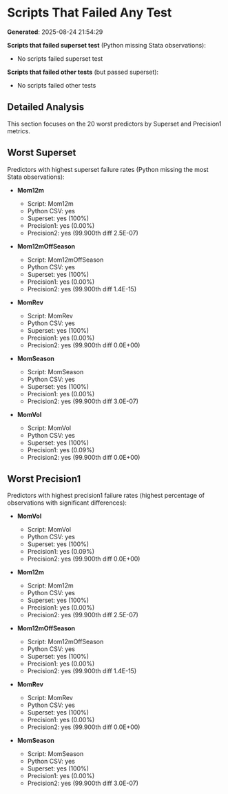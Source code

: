 # Scripts That Failed Any Test

**Generated**: 2025-08-24 21:54:29

**Scripts that failed superset test** (Python missing Stata observations):

- No scripts failed superset test

**Scripts that failed other tests** (but passed superset):

- No scripts failed other tests

## Detailed Analysis

This section focuses on the 20 worst predictors by Superset and Precision1 metrics.

## Worst Superset

Predictors with highest superset failure rates (Python missing the most Stata observations):

- **Mom12m**
  - Script: Mom12m
  - Python CSV: yes
  - Superset: yes (100%)
  - Precision1: yes (0.00%)
  - Precision2: yes (99.900th diff 2.5E-07)

- **Mom12mOffSeason**
  - Script: Mom12mOffSeason
  - Python CSV: yes
  - Superset: yes (100%)
  - Precision1: yes (0.00%)
  - Precision2: yes (99.900th diff 1.4E-15)

- **MomRev**
  - Script: MomRev
  - Python CSV: yes
  - Superset: yes (100%)
  - Precision1: yes (0.00%)
  - Precision2: yes (99.900th diff 0.0E+00)

- **MomSeason**
  - Script: MomSeason
  - Python CSV: yes
  - Superset: yes (100%)
  - Precision1: yes (0.00%)
  - Precision2: yes (99.900th diff 3.0E-07)

- **MomVol**
  - Script: MomVol
  - Python CSV: yes
  - Superset: yes (100%)
  - Precision1: yes (0.09%)
  - Precision2: yes (99.900th diff 0.0E+00)

## Worst Precision1

Predictors with highest precision1 failure rates (highest percentage of observations with significant differences):

- **MomVol**
  - Script: MomVol
  - Python CSV: yes
  - Superset: yes (100%)
  - Precision1: yes (0.09%)
  - Precision2: yes (99.900th diff 0.0E+00)

- **Mom12m**
  - Script: Mom12m
  - Python CSV: yes
  - Superset: yes (100%)
  - Precision1: yes (0.00%)
  - Precision2: yes (99.900th diff 2.5E-07)

- **Mom12mOffSeason**
  - Script: Mom12mOffSeason
  - Python CSV: yes
  - Superset: yes (100%)
  - Precision1: yes (0.00%)
  - Precision2: yes (99.900th diff 1.4E-15)

- **MomRev**
  - Script: MomRev
  - Python CSV: yes
  - Superset: yes (100%)
  - Precision1: yes (0.00%)
  - Precision2: yes (99.900th diff 0.0E+00)

- **MomSeason**
  - Script: MomSeason
  - Python CSV: yes
  - Superset: yes (100%)
  - Precision1: yes (0.00%)
  - Precision2: yes (99.900th diff 3.0E-07)

